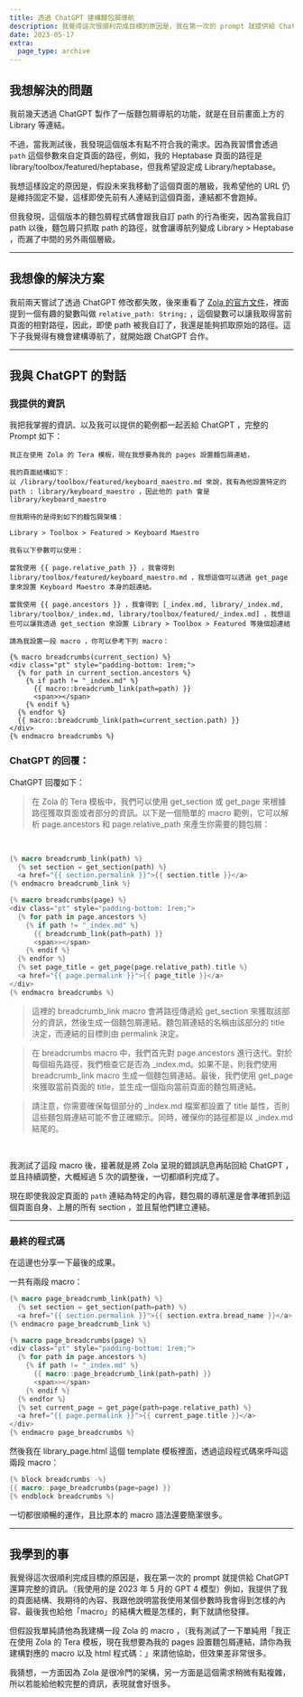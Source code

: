 ```yaml
---
title: 透過 ChatGPT 建構麵包屑導航
description: 我覺得這次很順利完成目標的原因是，我在第一次的 prompt 就提供給 ChatGPT 還算完整的資訊。（我使用的是 2023 年 5 月的 GPT 4 模型）例如，我提供了我的頁面結構、我期待的內容、我跟他說明當我使用某個參數時我會得到怎樣的內容、最後我也給他「macro」的結構大概是怎樣的，剩下就請他發揮。
date: 2023-05-17
extra:
  page_type: archive
---
```


## 我想解決的問題

我前幾天透過 ChatGPT 製作了一版麵包屑導航的功能，就是在目前畫面上方的 Library 等連結。

不過，當我測試後，我發現這個版本有點不符合我的需求。因為我習慣會透過 `path` 這個參數來自定頁面的路徑，例如，我的 Heptabase 頁面的路徑是 library/toolbox/featured/heptabase，但我希望設定成 Library/heptabase。

我想這樣設定的原因是，假設未來我移動了這個頁面的層級，我希望他的 URL 仍是維持固定不變，這樣即使先前有人連結到這個頁面，連結都不會跑掉。

但我發現，這個版本的麵包屑程式碼會跟我自訂 path 的行為衝突，因為當我自訂 path 以後，麵包屑只抓取 path 的路徑，就會讓導航列變成 Library > Heptabase ，而漏了中間的另外兩個層級。

---

## 我想像的解決方案
我前兩天嘗試了透過 ChatGPT 修改都失敗，後來重看了 [Zola 的官方文件](https://www.getzola.org/documentation/templates/pages-sections/)，裡面提到一個有趣的變數叫做 `relative_path: String;` ，這個變數可以讓我取得當前頁面的相對路徑，因此，即使 path 被我自訂了，我還是能夠抓取原始的路徑。這下子我覺得有機會建構導航了，就開始跟 ChatGPT 合作。

---

## 我與 ChatGPT 的對話

### 我提供的資訊

我把我掌握的資訊、以及我可以提供的範例都一起丟給 ChatGPT ，完整的 Prompt 如下：

```
我正在使用 Zola 的 Tera 模板，現在我想要為我的 pages 設置麵包屑連結，

我的頁面結構如下：
以 /library/toolbox/featured/keyboard_maestro.md 來說，我有為他設置特定的 path : library/keyboard_maestro ，因此他的 path 會是 library/keyboard_maestro

但我期待的是得到如下的麵包屑架構：

Library > Toolbox > Featured > Keyboard Maestro

我有以下參數可以使用：

當我使用 {{ page.relative_path }} ，我會得到 library/toolbox/featured/keyboard_maestro.md ，我想這個可以透過 get_page 拿來設置 Keyboard Maestro 本身的超連結。

當我使用 {{ page.ancestors }} ，我會得到 [_index.md, library/_index.md, library/toolbox/_index.md, library/toolbox/featured/_index.md] ，我想這些可以讓我透過 get_section 來設置 Library > Toolbox > Featured 等幾個超連結

請為我設置一段 macro ，你可以參考下列 macro：

{% macro breadcrumbs(current_section) %}
<div class="pt" style="padding-bottom: 1rem;">
  {% for path in current_section.ancestors %}
    {% if path != "_index.md" %}
      {{ macro::breadcrumb_link(path=path) }}
      <span>></span>
    {% endif %}
  {% endfor %}
  {{ macro::breadcrumb_link(path=current_section.path) }}
</div>
{% endmacro breadcrumbs %}
```

### ChatGPT 的回覆：

ChatGPT 回覆如下：

> 在 Zola 的 Tera 模板中，我們可以使用 get_section 或 get_page 來根據路徑獲取頁面或者部分的資訊。以下是一個簡單的 macro 範例，它可以解析 page.ancestors 和 page.relative_path 來產生你需要的麵包屑：

<br>

```rust
{% macro breadcrumb_link(path) %}
  {% set section = get_section(path) %}
  <a href="{{ section.permalink }}">{{ section.title }}</a>
{% endmacro breadcrumb_link %}

{% macro breadcrumbs(page) %}
<div class="pt" style="padding-bottom: 1rem;">
  {% for path in page.ancestors %}
    {% if path != "_index.md" %}
      {{ breadcrumb_link(path=path) }}
      <span>></span>
    {% endif %}
  {% endfor %}
  {% set page_title = get_page(page.relative_path).title %}
  <a href="{{ page.permalink }}">{{ page_title }}</a>
</div>
{% endmacro breadcrumbs %}
```

> 這裡的 breadcrumb_link macro 會將路徑傳遞給 get_section 來獲取該部分的資訊，然後生成一個麵包屑連結。麵包屑連結的名稱由該部分的 title 決定，而連結的目標則由 permalink 決定。

> 在 breadcrumbs macro 中，我們首先對 page.ancestors 進行迭代。對於每個祖先路徑，我們檢查它是否為 _index.md。如果不是，則我們使用 breadcrumb_link macro 生成一個麵包屑連結。最後，我們使用 get_page 來獲取當前頁面的 title，並生成一個指向當前頁面的麵包屑連結。

> 請注意，你需要確保每個部分的 _index.md 檔案都設置了 title 屬性，否則這些麵包屑連結可能不會正確顯示。同時，確保你的路徑都是以 _index.md 結尾的。

<br>

我測試了這段 macro 後，接著就是將 Zola 呈現的錯誤訊息再貼回給 ChatGPT ，並且持續調整，大概經過 5 次的調整後，一切都順利完成了。

現在即使我設定頁面的 `path` 連結為特定的內容，麵包屑的導航還是會準確抓到這個頁面自身、上層的所有 section ，並且幫他們建立連結。

---

### 最終的程式碼
在這邊也分享一下最後的成果。

一共有兩段 macro：

```rust
{% macro page_breadcrumb_link(path) %}
  {% set section = get_section(path=path) %}
  <a href="{{ section.permalink }}">{{ section.extra.bread_name }}</a>
{% endmacro page_breadcrumb_link %}
```

```rust
{% macro page_breadcrumbs(page) %}
<div class="pt" style="padding-bottom: 1rem;">
  {% for path in page.ancestors %}
    {% if path != "_index.md" %}
      {{ macro::page_breadcrumb_link(path=path) }}
      <span>></span>
    {% endif %}
  {% endfor %}
  {% set current_page = get_page(path=page.relative_path) %}
  <a href="{{ page.permalink }}">{{ current_page.title }}</a>
</div>
{% endmacro page_breadcrumbs %}
```

然後我在 library_page.html 這個 template 模板裡面，透過這段程式碼來呼叫這兩段 macro：

```rust
{% block breadcrumbs -%}
{{ macro::page_breadcrumbs(page=page) }}
{% endblock breadcrumbs %}
```

一切都很順暢的運作，且比原本的 macro 語法還要簡潔很多。

---

## 我學到的事

我覺得這次很順利完成目標的原因是，我在第一次的 prompt 就提供給 ChatGPT 還算完整的資訊。（我使用的是 2023 年 5 月的 GPT 4 模型）例如，我提供了我的頁面結構、我期待的內容、我跟他說明當我使用某個參數時我會得到怎樣的內容、最後我也給他「macro」的結構大概是怎樣的，剩下就請他發揮。

但假設我單純請他為我建構一段 Zola 的 macro ，（我有測試了一下單純用「我正在使用 Zola 的 Tera 模板，現在我想要為我的 pages 設置麵包屑連結，請你為我建構對應的 macro 以及 html 程式碼：」來請他協助，但效果差非常很多。

我猜想，一方面因為 Zola 是很冷門的架構，另一方面是這個需求稍微有點複雜，所以若能給他較完整的資訊，表現就會好很多。